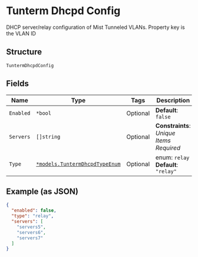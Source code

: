 
# Tunterm Dhcpd Config

DHCP server/relay configuration of Mist Tunneled VLANs. Property key is the VLAN ID

## Structure

`TuntermDhcpdConfig`

## Fields

| Name | Type | Tags | Description |
|  --- | --- | --- | --- |
| `Enabled` | `*bool` | Optional | **Default**: `false` |
| `Servers` | `[]string` | Optional | **Constraints**: *Unique Items Required* |
| `Type` | [`*models.TuntermDhcpdTypeEnum`](../../doc/models/tunterm-dhcpd-type-enum.md) | Optional | enum: `relay`<br>**Default**: `"relay"` |

## Example (as JSON)

```json
{
  "enabled": false,
  "type": "relay",
  "servers": [
    "servers5",
    "servers6",
    "servers7"
  ]
}
```


